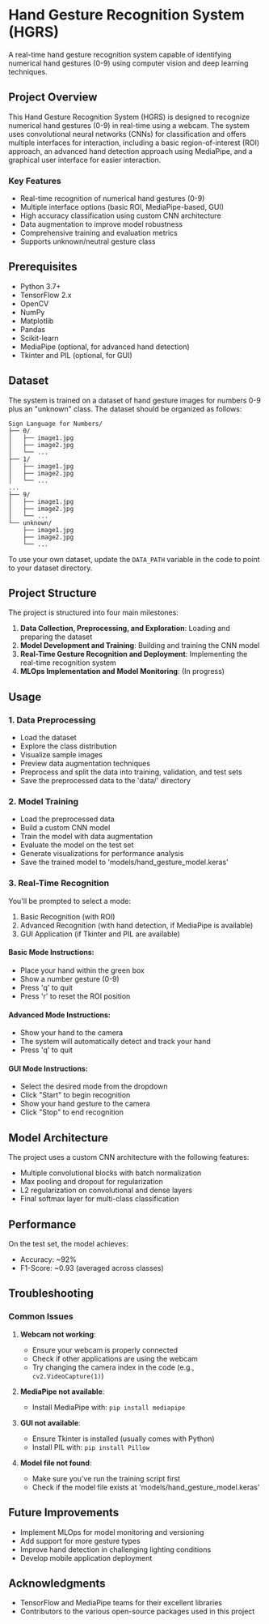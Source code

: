 # Hand Gesture Recognition System (HGRS)

A real-time hand gesture recognition system capable of identifying numerical hand gestures (0-9) using computer vision and deep learning techniques.

## Project Overview

This Hand Gesture Recognition System (HGRS) is designed to recognize numerical hand gestures (0-9) in real-time using a webcam. The system uses convolutional neural networks (CNNs) for classification and offers multiple interfaces for interaction, including a basic region-of-interest (ROI) approach, an advanced hand detection approach using MediaPipe, and a graphical user interface for easier interaction.

### Key Features

- Real-time recognition of numerical hand gestures (0-9)
- Multiple interface options (basic ROI, MediaPipe-based, GUI)
- High accuracy classification using custom CNN architecture
- Data augmentation to improve model robustness
- Comprehensive training and evaluation metrics
- Supports unknown/neutral gesture class

## Prerequisites

- Python 3.7+
- TensorFlow 2.x
- OpenCV
- NumPy
- Matplotlib
- Pandas
- Scikit-learn
- MediaPipe (optional, for advanced hand detection)
- Tkinter and PIL (optional, for GUI)

## Dataset

The system is trained on a dataset of hand gesture images for numbers 0-9 plus an "unknown" class. The dataset should be organized as follows:

```
Sign Language for Numbers/
├── 0/
│   ├── image1.jpg
│   ├── image2.jpg
│   └── ...
├── 1/
│   ├── image1.jpg
│   ├── image2.jpg
│   └── ...
...
├── 9/
│   ├── image1.jpg
│   ├── image2.jpg
│   └── ...
└── unknown/
    ├── image1.jpg
    ├── image2.jpg
    └── ...
```

To use your own dataset, update the `DATA_PATH` variable in the code to point to your dataset directory.

## Project Structure

The project is structured into four main milestones:

1. **Data Collection, Preprocessing, and Exploration**: Loading and preparing the dataset
2. **Model Development and Training**: Building and training the CNN model
3. **Real-Time Gesture Recognition and Deployment**: Implementing the real-time recognition system
4. **MLOps Implementation and Model Monitoring**: (In progress)

## Usage

### 1. Data Preprocessing

- Load the dataset
- Explore the class distribution
- Visualize sample images
- Preview data augmentation techniques
- Preprocess and split the data into training, validation, and test sets
- Save the preprocessed data to the 'data/' directory

### 2. Model Training

- Load the preprocessed data
- Build a custom CNN model
- Train the model with data augmentation
- Evaluate the model on the test set
- Generate visualizations for performance analysis
- Save the trained model to 'models/hand_gesture_model.keras'

### 3. Real-Time Recognition

You'll be prompted to select a mode:
1. Basic Recognition (with ROI)
2. Advanced Recognition (with hand detection, if MediaPipe is available)
3. GUI Application (if Tkinter and PIL are available)

#### Basic Mode Instructions:
- Place your hand within the green box
- Show a number gesture (0-9)
- Press 'q' to quit
- Press 'r' to reset the ROI position

#### Advanced Mode Instructions:
- Show your hand to the camera
- The system will automatically detect and track your hand
- Press 'q' to quit

#### GUI Mode Instructions:
- Select the desired mode from the dropdown
- Click "Start" to begin recognition
- Show your hand gesture to the camera
- Click "Stop" to end recognition

## Model Architecture

The project uses a custom CNN architecture with the following features:
- Multiple convolutional blocks with batch normalization
- Max pooling and dropout for regularization
- L2 regularization on convolutional and dense layers
- Final softmax layer for multi-class classification

## Performance

On the test set, the model achieves:
- Accuracy: ~92%
- F1-Score: ~0.93 (averaged across classes)

## Troubleshooting

### Common Issues

1. **Webcam not working**:
   - Ensure your webcam is properly connected
   - Check if other applications are using the webcam
   - Try changing the camera index in the code (e.g., `cv2.VideoCapture(1)`)

2. **MediaPipe not available**:
   - Install MediaPipe with: `pip install mediapipe`

3. **GUI not available**:
   - Ensure Tkinter is installed (usually comes with Python)
   - Install PIL with: `pip install Pillow`

4. **Model file not found**:
   - Make sure you've run the training script first
   - Check if the model file exists at 'models/hand_gesture_model.keras'

## Future Improvements

- Implement MLOps for model monitoring and versioning
- Add support for more gesture types
- Improve hand detection in challenging lighting conditions
- Develop mobile application deployment

## Acknowledgments

- TensorFlow and MediaPipe teams for their excellent libraries
- Contributors to the various open-source packages used in this project